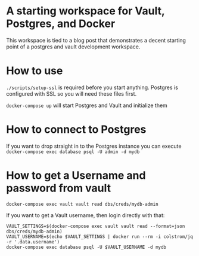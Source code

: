# A starting workspace for Vault, Postgres, and Docker

This workspace is tied to a blog post that demonstrates a decent starting point of a postgres and vault development workspace.

# How to use

`./scripts/setup-ssl` is required before you start anything. Postgres is configured with SSL so you will need these files first.

`docker-compose up` will start Postgres and Vault and initialize them

# How to connect to Postgres

If you want to drop straight in to the Postgres instance you can execute `docker-compose exec database psql -U admin -d mydb`

# How to get a Username and password from vault

`docker-compose exec vault vault read dbs/creds/mydb-admin`

If you want to get a Vault username, then login directly with that:

```
VAULT_SETTINGS=$(docker-compose exec vault vault read --format=json dbs/creds/mydb-admin)
VAULT_USERNAME=$(echo $VAULT_SETTINGS | docker run --rm -i colstrom/jq -r '.data.username')
docker-compose exec database psql -U $VAULT_USERNAME -d mydb
```
